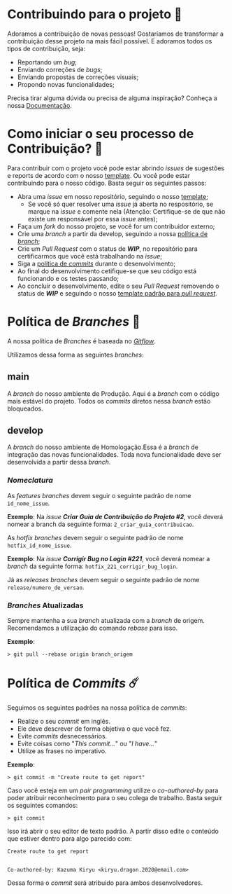 # Contribuindo para o projeto 🎈

Adoramos a contribuição de novas pessoas! Gostaríamos de transformar a contribuição desse projeto na mais fácil possível. E adoramos todos os tipos de contribuição, seja:

- Reportando um _bug_;
- Enviando correções de _bugs_;
- Enviando propostas de correções visuais;
- Propondo novas funcionalidades;

Precisa tirar alguma dúvida ou precisa de alguma inspiração? Conheça a nossa [Documentação](https://fga-eps-mds.github.io/EPS-2020-2-G2/).

# Como iniciar o seu processo de Contribuição? 🎉

Para contribuir com o projeto você pode estar abrindo _issues_ de sugestões e reports de acordo com o nosso [template](https://github.com/fga-eps-mds/EPS-2020-2-G2/blob/main/.github/ISSUE_TEMPLATE/issue-template.md). Ou você pode estar contribuindo para o nosso código. Basta seguir os seguintes passos:

- Abra uma _issue_ em nosso repositório, seguindo o nosso [template](https://github.com/fga-eps-mds/EPS-2020-2-G2/blob/main/.github/ISSUE_TEMPLATE/issue-template.md);
  - Se você só quer resolver uma _issue_ já aberta no respositório, se marque na _issue_ e comente nela (Atenção: Certifique-se de que não existe um responsável por essa _issue_ antes);
- Faça um _fork_ do nosso projeto, se você for um contribuidor externo;
- Crie uma _branch_ a partir da develop, seguindo a nossa [política de _branch_](#politica-de-branch);
- Crie um _Pull Request_ com o status de **_WIP_**, no repositório para certificarmos que você está trabalhando na _issue_;
- Siga a [política de _commits_](#politica-de-commits) durante o desenvolvimento;
- Ao final do desenvolvimento cetifique-se que seu código está funcionando e os testes passando;
- Ao concluir o desenvolvimento, edite o seu _Pull Request_ removendo o status de **_WIP_** e seguindo o nosso [template padrão para _pull request_]().

# Política de _Branches_ 🧠

A nossa política de _Branches_ é baseada no [_Gitflow_](https://www.atlassian.com/br/git/tutorials/comparing-workflows/gitflow-workflow).

Utilizamos dessa forma as seguintes _branches_:

## **main**

A _branch_ do nosso ambiente de Produção. Aqui é a _branch_ com o código mais estável do projeto. Todos os _commits_ diretos nessa _branch_ estão bloqueados.

## **develop**

A _branch_ do nosso ambiente de Homologação.Essa é a _branch_ de integração das novas funcionalidades. Toda nova funcionalidade deve ser desenvolvida a partir dessa _branch_.

### **_Nomeclatura_**

As _features_ _branches_ devem seguir o seguinte padrão de nome `id_nome_issue`.

**Exemplo**: Na _issue_ **_Criar Guia de Contribuição do Projeto #2_**, você deverá nomear a branch da seguinte forma: `2_criar_guia_contribuicao`.

As _hotfix_ _branches_ devem seguir o seguinte padrão de nome `hotfix_id_nome_issue`.

**Exemplo**: Na _issue_ **_Corrigir Bug no Login #221_**, você deverá nomear a _branch_ da seguinte forma: `hotfix_221_corrigir_bug_login`.

Já as _releases_ _branches_ devem seguir o seguinte padrão de nome
`release/numero_de_versao`.

### **_Branches_ Atualizadas**

Sempre mantenha a sua _branch_ atualizada com a _branch_ de origem.
Recomendamos a utilização do comando _rebase_ para isso.

**Exemplo**:

```
> git pull --rebase origin branch_origem
```

# Política de _Commits_ ☄️

Seguimos os seguintes padrões na nossa política de _commits_:

- Realize o seu _commit_ em inglês.
- Ele deve descrever de forma objetiva o que você fez.
- Evite _commits_ desnecessários.
- Evite coisas como "_This commit..._" ou "_I have..._"
- Utilize as frases no imperativo.

**Exemplo**:

```
> git commit -m "Create route to get report"
```

Caso você esteja em um _pair programming_ utilize o _co-authored-by_ para poder atribuir reconhecimento para o seu colega de trabalho.
Basta seguir os seguintes comandos:

```
> git commit
```

Isso irá abrir o seu editor de texto padrão. A partir disso edite o conteúdo que estiver dentro para algo parecido com:

```
Create route to get report


Co-authored-by: Kazuma Kiryu <kiryu.dragon.2020@email.com>
```

Dessa forma o _commit_ será atribuido para ambos desenvolvedores.
